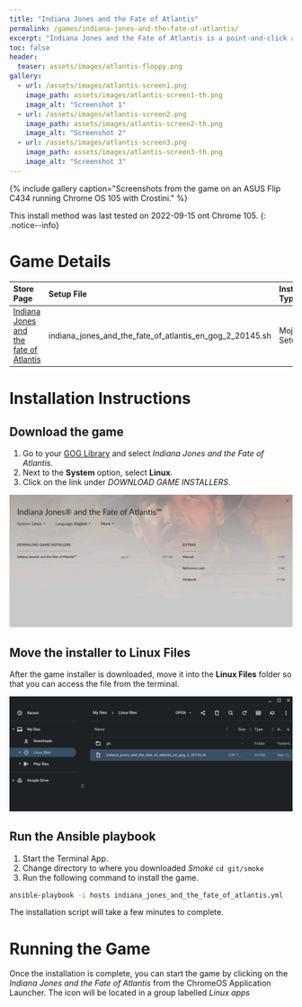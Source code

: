 ```yaml
---
title: "Indiana Jones and the Fate of Atlantis"
permalink: /games/indiana-jones-and-the-fate-of-atlantis/
excerpt: "Indiana Jones and the Fate of Atlantis is a point-and-click adventure game developed and published by LucasArts."
toc: false
header:
  teaser: assets/images/atlantis-floppy.png
gallery:
  - url: /assets/images/atlantis-screen1.png
    image_path: assets/images/atlantis-screen1-th.png
    image_alt: "Screenshot 1"
  - url: /assets/images/atlantis-screen2.png
    image_path: assets/images/atlantis-screen2-th.png
    image_alt: "Screenshot 2"
  - url: /assets/images/atlantis-screen3.png
    image_path: assets/images/atlantis-screen3-th.png
    image_alt: "Screenshot 3"
---
```


{% include gallery caption="Screenshots from the game on an ASUS Flip C434 running Chrome OS 105 with Crostini." %}

This install method was last tested on 2022-09-15 ont Chrome 105.
{: .notice--info}

# Game Details

| Store Page | Setup File | Installer Type | Game Engine |
|:--|:--|:--|:--|
| [Indiana Jones and the fate of Atlantis <i class="fas fa-external-link-alt"></i>](https://gog.com/game/indiana_jones_and_the_fate_of_atlantis) | indiana_jones_and_the_fate_of_atlantis_en_gog_2_20145.sh | Mojo Setup | [ScummVM <i class="fas fa-external-link-alt"></i>](https://scummvm.org) (Open-Source) |

# Installation Instructions

## Download the game

1. Go to your [GOG Library](https://www.gog.com/en/account) and select *Indiana Jones and the Fate of Atlantis*.
2. Next to the **System** option, select **Linux**.
3. Click on the link under *DOWNLOAD GAME INSTALLERS*.

![Indiana Jones and the Fate of Atlantis  Download page](/assets/images/atlantis-download.png)

## Move the installer to Linux Files

After the game installer is downloaded, move it into the **Linux Files** folder so that you can access the file from the terminal.

![Indiana Jones and the Fate of Atlantis installer files](/assets/images/atlantis-files.png)

## Run the Ansible playbook

1. Start the Terminal App.
2. Change directory to where you downloaded *Smoke* `cd git/smoke`
3. Run the following command to install the game.

~~~bash
ansible-playbook -i hosts indiana_jones_and_the_fate_of_atlantis.yml
~~~

The installation script will take a few minutes to complete.

# Running the Game

Once the installation is complete, you can start the game by clicking on the *Indiana Jones and the Fate of Atlantis* from the ChromeOS Application Launcher.  The icon will be located in a group labelled *Linux apps*
